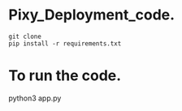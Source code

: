 # Pixy_Deployment_code.
 `git clone`  
 `pip install -r requirements.txt`
 # To run the code.
 python3 app.py
